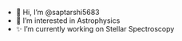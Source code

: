 - 👋 Hi, I’m @saptarshi5683
- 👀 I’m interested in Astrophysics
- ✨ I’m currently working on Stellar Spectroscopy
<!---
saptarshi5683/saptarshi5683 is a ✨ special ✨ repository because its `README.md` (this file) appears on your GitHub profile.
You can click the Preview link to take a look at your changes.
--->
